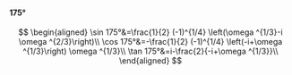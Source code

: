 #### 175°

$$
\begin{aligned}
\sin 175°&=\frac{1}{2} (-1)^{1/4} \left(\omega ^{1/3}-i \omega ^{2/3}\right)\\
\cos 175°&=-\frac{1}{2} (-1)^{1/4} \left(-i+\omega ^{1/3}\right) \omega ^{1/3}\\
\tan 175°&=i-\frac{2}{-i+\omega ^{1/3}}\\
\end{aligned}
$$

